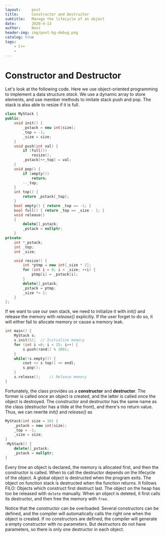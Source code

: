 ```yaml
---
layout:     post
title:      Constructor and Destructor
subtitle:   Manage the lifecycle of an object
date:       2020-4-13
author:     Navi
header-img: img/post-bg-debug.png
catalog: true
tags:
    - C++
    - 
---
```


# Constructor and Destructor

Let's look at the following code. Here we use object-oriented programming to implement a data structure *stack*. We use a dynamic array to store elements, and use member methods to imitate stack push and pop. The stack is also able to resize if it is full.

```cpp
class MyStack {
public:
	void init() {
		_pstack = new int[size];
		_top = -1;
		_size = size;
	}   
	void push(int val) {
		if (full())
			resize();
		_pstack[++_top] = val;
	}   
	void pop() {
		if (empty())
			return;
		--_top;
	}
	int top() {
		return _pstack[_top];
	}
	bool empty() { return _top == -1; }
	bool full() { return _top == _size - 1; }
    void release()
	{
		delete[]_pstack;
		_pstack = nullptr;
	}
private:
	int *_pstack;
	int _top;
	int _size;

	void resize() {
		int *ptmp = new int[_size * 2];
		for (int i = 0; i < _size; ++i) {
			ptmp[i] = _pstack[i];
		}
		delete[]_pstack;
		_pstack = ptmp;
		_size *= 2;
	}
};
```

If we want to use our own stack, we need to initialize it with *init()* and release the memory with *release()* explicitly. If the user forget to do so, it will either fail to allocate memory or cause a memory leak.

```cpp
int main() {
    MyStack s;
    s.init(5);	// Initialize memory
    for (int i =0; i < 15; i++) {
        s.push(rand() % 100);
    }
    while(!s.empty()) {
        cout << s.top() << endl;
        s.pop();
    }
    s.release();	// Release memory
}
```

Fortunately, the class provides us a **constructor** and **destructor**. The former is called once an object is created, and the latter is called once the object is destroyed. The constructor and destructor has the same name as the class (destructor has a tilde at the front), and there's no return value. Thus, we can rewrite *init()* and *release()* as

```cpp
MyStack(int size = 10) {
    _pstack = new int[size];
	_top = -1;
	_size = size;
}
~MyStack() {
	delete[]_pstack;
	_pstack = nullptr;
}
```

Every time an object is declared, the memory is allocated first, and then the constructor is called. When to call the destructor depends on the lifecycle of the object. A global object is destructed when the program exits. The object on function stack is destructed when the function returns. It follows FILO: Objects which construct first destruct last. The object on the heap has too be released with `delete` manually. When an object is deleted, it first calls its destructor, and then free the memory with `free`.

Notice that the constructor can be overloaded. Several constructors can be defined, and the compiler will automatically calls the right one when the object is created. If no constructors are defined, the compiler will generate a empty constructor with no parameters. But destructors do not have parameters, so there is only one destructor in each object.

